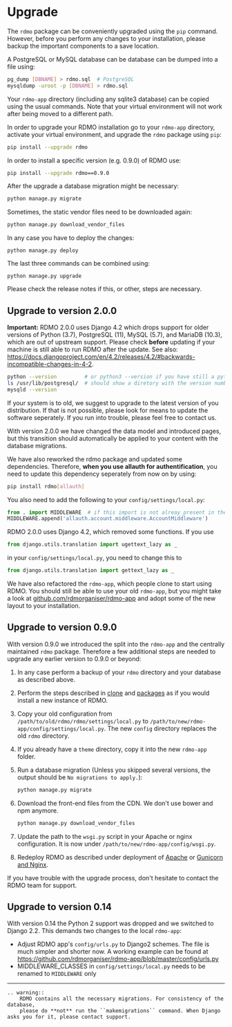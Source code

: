# Upgrade

The `rdmo` package can be conveniently upgraded using the `pip` command. However, before you perform any changes to your installation, please backup the important components to a save location.

A PostgreSQL or MySQL database can be database can be dumped into a file using:

```bash
pg_dump [DBNAME] > rdmo.sql  # PostgreSQL
mysqldump -uroot -p [DBNAME] > rdmo.sql
```

Your `rdmo-app` directory (including any sqlite3 database) can be copied using the usual commands. Note that your virtual environment will not work after being moved to a different path.

In order to upgrade your RDMO installation go to your `rdmo-app` directory, activate your virtual environment, and upgrade the `rdmo` package using `pip`:

```bash
pip install --upgrade rdmo
```

In order to install a specific version (e.g. 0.9.0) of RDMO use:

```bash
pip install --upgrade rdmo==0.9.0
```

After the upgrade a database migration might be necessary:

```bash
python manage.py migrate
```

Sometimes, the static vendor files need to be downloaded again:

```bash
python manage.py download_vendor_files
```

In any case you have to deploy the changes:

```
python manage.py deploy
```

The last three commands can be combined using:

```
python manage.py upgrade
```

Please check the release notes if this, or other, steps are necessary.

## Upgrade to version 2.0.0

**Important:** RDMO 2.0.0 uses Django 4.2 which drops support for older versions of Python (3.7), PostgreSQL (11), MySQL (5.7), and MariaDB (10.3), which are out of upstream support. Please check **before** updating if your machine is still able to run RDMO after the update. See also: https://docs.djangoproject.com/en/4.2/releases/4.2/#backwards-incompatible-changes-in-4-2.

```bash
python --version         # or python3 --version if you have still a python2 version
ls /usr/lib/postgresql/  # should show a diretory with the version number
mysqld --version
``` 

If your system is to old, we suggest to upgrade to the latest version of you distribution. If that is not possible, please look for means to update the software seperately. If you run into trouble, please feel free to contact us.

With version 2.0.0 we have changed the data model and introduced pages, but this transition should automatically be applied to your content with the database migrations.

We have also reworked the rdmo package and updated some dependencies. Therefore, **when you use allauth for authentification**, you need to update this dependency seperately from now on by using:

```bash
pip install rdmo[allauth]
```

You also need to add the following to your `config/settings/local.py`:

```python
from . import MIDDLEWARE  # if this import is not alreay present in the file
MIDDLEWARE.append('allauth.account.middleware.AccountMiddleware')
```

RDMO 2.0.0 uses Django 4.2, which removed some functions. If you use

```python
from django.utils.translation import ugettext_lazy as _
```

in your `config/settings/local.py`, you need to change this to

```python
from django.utils.translation import gettext_lazy as _
```

We have also refactored the `rdmo-app`, which people clone to start using RDMO. You should still be able to use your old `rdmo-app`, but you might take a look at [github.com/rdmorganiser/rdmo-app](https://github.com/rdmorganiser/rdmo-app) and adopt some of the new layout to your installation.

## Upgrade to version 0.9.0

With version 0.9.0 we introduced the split into the `rdmo-app` and the centrally maintained `rdmo` package. Therefore a few additional steps are needed to upgrade any earlier version to 0.9.0 or beyond:

1.  In any case perform a backup of your `rdmo` directory and your database as described above.

1.  Perform the steps described in [clone](../installation/clone) and [packages](../installation/packages) as if you would install a new instance of RDMO.

1.  Copy your old configuration from `/path/to/old/rdmo/rdmo/settings/local.py` to `/path/to/new/rdmo-app/config/settings/local.py`. The new `config` directory replaces the old `rdmo` directory.

1.  If you already have a `theme` directory, copy it into the new `rdmo-app` folder.

1.  Run a database migration (Unless you skipped several versions, the output should be `No migrations to apply.`):

    ```bash
    python manage.py migrate
    ```

1.  Download the front-end files from the CDN. We don't use bower and npm anymore.

    ```bash
    python manage.py download_vendor_files
    ```

1.  Update the path to the `wsgi.py` script in your Apache or nginx configuration. It is now under `/path/to/new/rdmo-app/config/wsgi.py`.

1.  Redeploy RDMO as described under deployment of [Apache](../deployment/apache) or [Gunicorn and Nginx](../deployment/gunicorn).

If you have trouble with the upgrade process, don't hesitate to contact the RDMO team for support.

## Upgrade to version 0.14

With version 0.14 the Python 2 support was dropped and we switched to Django 2.2. This demands two changes to the local `rdmo-app`:

* Adjust RDMO app's `config/urls.py` to Django2 schemes. The file is much simpler and shorter now. A working example can be found at https://github.com/rdmorganiser/rdmo-app/blob/master/config/urls.py
* MIDDLEWARE_CLASSES in `config/settings/local.py` needs to be renamed to `MIDDLEWARE` only

---
```eval_rst
.. warning::
    RDMO contains all the necessary migrations. For consistency of the database,
    please do **not** run the ``makemigrations`` command. When Django asks you for it, please contact support.
```
